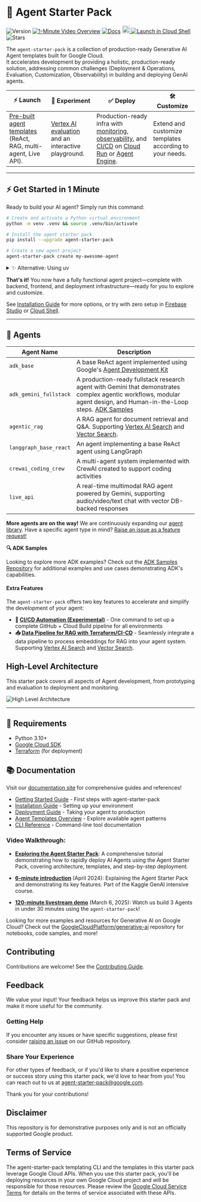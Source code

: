 # 🚀 Agent Starter Pack

![Version](https://img.shields.io/pypi/v/agent-starter-pack?color=blue) [![1-Minute Video Overview](https://img.shields.io/badge/1--Minute%20Overview-gray)](https://youtu.be/jHt-ZVD660g) [![Docs](https://img.shields.io/badge/Documentation-gray)](https://googlecloudplatform.github.io/agent-starter-pack/) <a href="https://studio.firebase.google.com/new?template=https%3A%2F%2Fgithub.com%2FGoogleCloudPlatform%2Fagent-starter-pack%2Ftree%2Fmain%2Fsrc%2Fresources%2Fidx">
  <picture>
    <source
      media="(prefers-color-scheme: dark)"
      srcset="https://cdn.firebasestudio.dev/btn/try_light_20.svg">
    <source
      media="(prefers-color-scheme: light)"
      srcset="https://cdn.firebasestudio.dev/btn/try_dark_20.svg">
    <img
      height="20"
      alt="Try in Firebase Studio"
      src="https://cdn.firebasestudio.dev/btn/try_blue_20.svg">
  </picture>
</a> [![Launch in Cloud Shell](https://img.shields.io/badge/Launch-in_Cloud_Shell-white)](https://shell.cloud.google.com/cloudshell/editor?cloudshell_git_repo=https%3A%2F%2Fgithub.com%2Feliasecchig%2Fasp-open-in-cloud-shell&cloudshell_print=open-in-cs) ![Stars](https://img.shields.io/github/stars/GoogleCloudPlatform/agent-starter-pack?color=yellow)


The `agent-starter-pack` is a collection of production-ready Generative AI Agent templates built for Google Cloud. <br>
It accelerates development by providing a holistic, production-ready solution, addressing common challenges (Deployment & Operations, Evaluation, Customization, Observability) in building and deploying GenAI agents.

| ⚡️ Launch | 🧪 Experiment  | ✅ Deploy | 🛠️ Customize |
|---|---|---|---|
| [Pre-built agent templates](./agents/) (ReAct, RAG, multi-agent, Live API). | [Vertex AI evaluation](https://cloud.google.com/vertex-ai/generative-ai/docs/models/evaluation-overview) and an interactive playground. | Production-ready infra with [monitoring, observability](https://googlecloudplatform.github.io/agent-starter-pack/guide/observability), and [CI/CD](https://googlecloudplatform.github.io/agent-starter-pack/guide/deployment) on [Cloud Run](https://cloud.google.com/run) or [Agent Engine](https://cloud.google.com/vertex-ai/generative-ai/docs/agent-engine/overview). | Extend and customize templates according to your needs. |

---
 
## ⚡ Get Started in 1 Minute

Ready to build your AI agent? Simply run this command:

```bash
# Create and activate a Python virtual environment
python -m venv .venv && source .venv/bin/activate

# Install the agent starter pack
pip install --upgrade agent-starter-pack

# Create a new agent project
agent-starter-pack create my-awesome-agent
```

<details>
<summary> ✨ Alternative: Using uv</summary>

If you have [`uv`](https://github.com/astral-sh/uv) installed, you can create and set up your project with a single command:
```bash
uvx agent-starter-pack create my-fullstack-agent
```
This command handles creating the project without needing to pre-install the package into a virtual environment.
</details>

**That's it!** You now have a fully functional agent project—complete with backend, frontend, and deployment infrastructure—ready for you to explore and customize.

See [Installation Guide](https://googlecloudplatform.github.io/agent-starter-pack/guide/installation) for more options, or try with zero setup in [Firebase Studio](https://studio.firebase.google.com/new?template=https%3A%2F%2Fgithub.com%2FGoogleCloudPlatform%2Fagent-starter-pack%2Ftree%2Fmain%2Fsrc%2Fresources%2Fidx) or [Cloud Shell](https://shell.cloud.google.com/cloudshell/editor?cloudshell_git_repo=https%3A%2F%2Fgithub.com%2Feliasecchig%2Fasp-open-in-cloud-shell&cloudshell_print=open-in-cs).

---

## 🤖 Agents

| Agent Name                  | Description                                                                                                                       |
|-----------------------------|-----------------------------------------------------------------------------------------------------------------------------------|
| `adk_base`      | A base ReAct agent implemented using Google's [Agent Development Kit](https://github.com/google/adk-python) |
| `adk_gemini_fullstack` | A production-ready fullstack research agent with Gemini that demonstrates complex agentic workflows, modular agent design, and Human-in-the-Loop steps. [ADK Samples](https://github.com/google/adk-samples/tree/main/python/agents/gemini-fullstack) |
| `agentic_rag` | A RAG agent for document retrieval and Q&A. Supporting [Vertex AI Search](https://cloud.google.com/generative-ai-app-builder/docs/enterprise-search-introduction) and [Vector Search](https://cloud.google.com/vertex-ai/docs/vector-search/overview).       |
| `langgraph_base_react`      | An agent implementing a base ReAct agent using LangGraph |
| `crewai_coding_crew`       | A multi-agent system implemented with CrewAI created to support coding activities       |
| `live_api`       | A real-time multimodal RAG agent powered by Gemini, supporting audio/video/text chat with vector DB-backed responses                       |

**More agents are on the way!** We are continuously expanding our [agent library](https://googlecloudplatform.github.io/agent-starter-pack/agents/overview). Have a specific agent type in mind? [Raise an issue as a feature request!](https://github.com/GoogleCloudPlatform/agent-starter-pack/issues/new?labels=enhancement)

**🔍 ADK Samples**

Looking to explore more ADK examples? Check out the [ADK Samples Repository](https://github.com/google/adk-samples) for additional examples and use cases demonstrating ADK's capabilities.

#### Extra Features

The `agent-starter-pack` offers two key features to accelerate and simplify the development of your agent:
- **🔄 [CI/CD Automation (Experimental)](https://googlecloudplatform.github.io/agent-starter-pack/cli/setup_cicd)** - One command to set up a complete GitHub + Cloud Build pipeline for all environments
- **📥 [Data Pipeline for RAG with Terraform/CI-CD](https://googlecloudplatform.github.io/agent-starter-pack/guide/data-ingestion)** - Seamlessly integrate a data pipeline to process embeddings for RAG into your agent system. Supporting [Vertex AI Search](https://cloud.google.com/generative-ai-app-builder/docs/enterprise-search-introduction) and [Vector Search](https://cloud.google.com/vertex-ai/docs/vector-search/overview).


## High-Level Architecture

This starter pack covers all aspects of Agent development, from prototyping and evaluation to deployment and monitoring.

![High Level Architecture](docs/images/ags_high_level_architecture.png "Architecture")

---

## 🔧 Requirements

- Python 3.10+
- [Google Cloud SDK](https://cloud.google.com/sdk/docs/install)
- [Terraform](https://developer.hashicorp.com/terraform/downloads) (for deployment)


## 📚 Documentation

Visit our [documentation site](https://googlecloudplatform.github.io/agent-starter-pack/) for comprehensive guides and references!

- [Getting Started Guide](https://googlecloudplatform.github.io/agent-starter-pack/guide/getting-started) - First steps with agent-starter-pack
- [Installation Guide](https://googlecloudplatform.github.io/agent-starter-pack/guide/installation) - Setting up your environment
- [Deployment Guide](https://googlecloudplatform.github.io/agent-starter-pack/guide/deployment) - Taking your agent to production
- [Agent Templates Overview](https://googlecloudplatform.github.io/agent-starter-pack/agents/overview) - Explore available agent patterns
- [CLI Reference](https://googlecloudplatform.github.io/agent-starter-pack/cli/) - Command-line tool documentation


### Video Walkthrough:

- **[Exploring the Agent Starter Pack](https://www.youtube.com/watch?v=9zqwym-N3lg)**: A comprehensive tutorial demonstrating how to rapidly deploy AI Agents using the Agent Starter Pack, covering architecture, templates, and step-by-step deployment.

- **[6-minute introduction](https://www.youtube.com/live/eZ-8UQ_t4YM?feature=shared&t=2791)** (April 2024): Explaining the Agent Starter Pack and demonstrating its key features. Part of the Kaggle GenAI intensive course.

- **[120-minute livestream demo](https://www.youtube.com/watch?v=yIRIT_EtALs&t=235s)** (March 6, 2025): Watch us build 3 Agents in under 30 minutes using the `agent-starter-pack`!


Looking for more examples and resources for Generative AI on Google Cloud? Check out the [GoogleCloudPlatform/generative-ai](https://github.com/GoogleCloudPlatform/generative-ai) repository for notebooks, code samples, and more!

## Contributing

Contributions are welcome! See the [Contributing Guide](CONTRIBUTING.md).

## Feedback

We value your input! Your feedback helps us improve this starter pack and make it more useful for the community.

### Getting Help

If you encounter any issues or have specific suggestions, please first consider [raising an issue](https://github.com/GoogleCloudPlatform/generative-ai/issues) on our GitHub repository.

### Share Your Experience

For other types of feedback, or if you'd like to share a positive experience or success story using this starter pack, we'd love to hear from you! You can reach out to us at <a href="mailto:agent-starter-pack@google.com">agent-starter-pack@google.com</a>.

Thank you for your contributions!

## Disclaimer

This repository is for demonstrative purposes only and is not an officially supported Google product.

## Terms of Service

The agent-starter-pack templating CLI and the templates in this starter pack leverage Google Cloud APIs. When you use this starter pack, you'll be deploying resources in your own Google Cloud project and will be responsible for those resources. Please review the [Google Cloud Service Terms](https://cloud.google.com/terms/service-terms) for details on the terms of service associated with these APIs.
